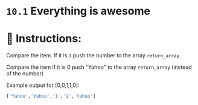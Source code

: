 # `10.1` Everything is awesome

# 📝 Instructions:

Compare the item. If it is `1` push the number to the array `return_array`.

Compare the item if it is 0 push "Yahoo" to the array `return_array` (instead of the number)

Example output for [0,0,1,1,0]:

```bash
['Yahoo','Yahoo','1','1','Yahoo']
```